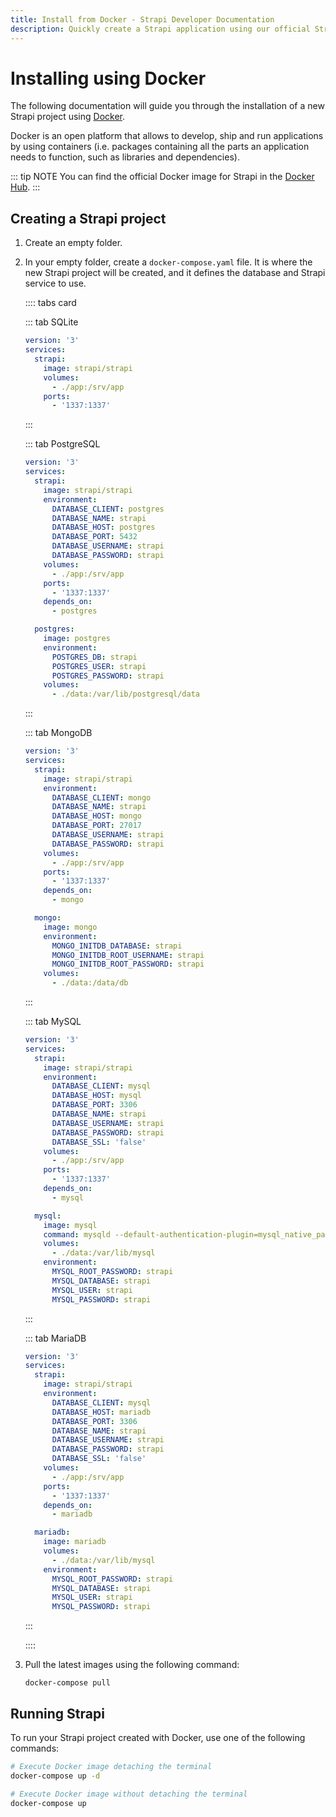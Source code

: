 ```yaml
---
title: Install from Docker - Strapi Developer Documentation
description: Quickly create a Strapi application using our official Strapi Docker images.
---
```


# Installing using Docker

The following documentation will guide you through the installation of a new Strapi project using [Docker](https://www.docker.com/).

Docker is an open platform that allows to develop, ship and run applications by using containers (i.e. packages containing all the parts an application needs to function, such as libraries and dependencies).

::: tip NOTE
You can find the official Docker image for Strapi in the [Docker Hub](https://hub.docker.com/r/strapi/strapi).
:::

## Creating a Strapi project

1. Create an empty folder.
2. In your empty folder, create a `docker-compose.yaml` file. It is where the new Strapi project will be created, and it defines the database and Strapi service to use.

    :::: tabs card

    ::: tab SQLite

    ```yaml
    version: '3'
    services:
      strapi:
        image: strapi/strapi
        volumes:
          - ./app:/srv/app
        ports:
          - '1337:1337'
    ```

    :::

    ::: tab PostgreSQL

    ```yaml
    version: '3'
    services:
      strapi:
        image: strapi/strapi
        environment:
          DATABASE_CLIENT: postgres
          DATABASE_NAME: strapi
          DATABASE_HOST: postgres
          DATABASE_PORT: 5432
          DATABASE_USERNAME: strapi
          DATABASE_PASSWORD: strapi
        volumes:
          - ./app:/srv/app
        ports:
          - '1337:1337'
        depends_on:
          - postgres

      postgres:
        image: postgres
        environment:
          POSTGRES_DB: strapi
          POSTGRES_USER: strapi
          POSTGRES_PASSWORD: strapi
        volumes:
          - ./data:/var/lib/postgresql/data
    ```

    :::

    ::: tab MongoDB

    ```yaml
    version: '3'
    services:
      strapi:
        image: strapi/strapi
        environment:
          DATABASE_CLIENT: mongo
          DATABASE_NAME: strapi
          DATABASE_HOST: mongo
          DATABASE_PORT: 27017
          DATABASE_USERNAME: strapi
          DATABASE_PASSWORD: strapi
        volumes:
          - ./app:/srv/app
        ports:
          - '1337:1337'
        depends_on:
          - mongo

      mongo:
        image: mongo
        environment:
          MONGO_INITDB_DATABASE: strapi
          MONGO_INITDB_ROOT_USERNAME: strapi
          MONGO_INITDB_ROOT_PASSWORD: strapi
        volumes:
          - ./data:/data/db
    ```

    :::

    ::: tab MySQL

    ```yaml
    version: '3'
    services:
      strapi:
        image: strapi/strapi
        environment:
          DATABASE_CLIENT: mysql
          DATABASE_HOST: mysql
          DATABASE_PORT: 3306
          DATABASE_NAME: strapi
          DATABASE_USERNAME: strapi
          DATABASE_PASSWORD: strapi
          DATABASE_SSL: 'false'
        volumes:
          - ./app:/srv/app
        ports:
          - '1337:1337'
        depends_on:
          - mysql

      mysql:
        image: mysql
        command: mysqld --default-authentication-plugin=mysql_native_password
        volumes:
          - ./data:/var/lib/mysql
        environment:
          MYSQL_ROOT_PASSWORD: strapi
          MYSQL_DATABASE: strapi
          MYSQL_USER: strapi
          MYSQL_PASSWORD: strapi
    ```

    :::

    ::: tab MariaDB

    ```yaml
    version: '3'
    services:
      strapi:
        image: strapi/strapi
        environment:
          DATABASE_CLIENT: mysql
          DATABASE_HOST: mariadb
          DATABASE_PORT: 3306
          DATABASE_NAME: strapi
          DATABASE_USERNAME: strapi
          DATABASE_PASSWORD: strapi
          DATABASE_SSL: 'false'
        volumes:
          - ./app:/srv/app
        ports:
          - '1337:1337'
        depends_on:
          - mariadb

      mariadb:
        image: mariadb
        volumes:
          - ./data:/var/lib/mysql
        environment:
          MYSQL_ROOT_PASSWORD: strapi
          MYSQL_DATABASE: strapi
          MYSQL_USER: strapi
          MYSQL_PASSWORD: strapi
    ```

    :::

    ::::

3. Pull the latest images using the following command:

    ```
    docker-compose pull
    ```

## Running Strapi

To run your Strapi project created with Docker, use one of the following commands:

```bash
# Execute Docker image detaching the terminal
docker-compose up -d

# Execute Docker image without detaching the terminal
docker-compose up
```
